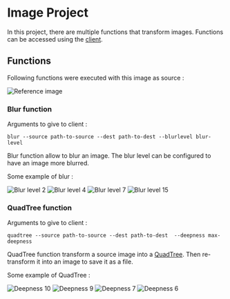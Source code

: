 # Image Project

In this project, there are multiple functions that transform images.
Functions can be accessed using the [client](src/main/java/com/cybemos/client).

## Functions

Following functions were executed with this image as source :

![Reference image](documentation/images/lenna.png)

### Blur function

Arguments to give to client :
```
blur --source path-to-source --dest path-to-dest --blurlevel blur-level
```

Blur function allow to blur an image.
The blur level can be configured to have an image more blurred.

Some example of blur :

![Blur level 2](documentation/images/blur/lenna_blur_level_2.png)
![Blur level 4](documentation/images/blur/lenna_blur_level_4.png)
![Blur level 7](documentation/images/blur/lenna_blur_level_7.png)
![Blur level 15](documentation/images/blur/lenna_blur_level_15.png)

### QuadTree function

Arguments to give to client :
```
quadtree --source path-to-source --dest path-to-dest  --deepness max-deepness
```

QuadTree function transform a source image into a [QuadTree](https://en.wikipedia.org/wiki/Quadtree).
Then re-transform it into an image to save it as a file.

Some example of QuadTree :

![Deepness 10](documentation/images/quadtree/lenna_deepness_10.png)
![Deepness 9](documentation/images/quadtree/lenna_deepness_9.png)
![Deepness 7](documentation/images/quadtree/lenna_deepness_7.png)
![Deepness 6](documentation/images/quadtree/lenna_deepness_6.png)